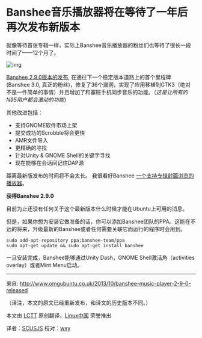 Banshee音乐播放器将在等待了一年后再次发布新版本
====================================

就像等待首张专辑一样，实际上Banshee音乐播放器的粉丝们也等待了很长一段时间了——12个月了。

![img](http://www.omgubuntu.co.uk/wp-content/uploads/2013/10/tile-template4.jpg)

[Banshee 2.9.0版本的发布][1], 在通往下一个稳定版本道路上的首个里程碑 (Banshee 3.0, 真正的粉丝)，修复了36个漏洞，实现了应用移植到GTK3（绝对不是一件简单的事情）并且增加了和塞班手机同步音乐的功能。（*这是让所有的N95用户都会激动的功能*）

其他改进包括：

- 支持GNOME软件市场上架
- 提交成功的Scrobble将会更快
- AMR文件导入
- 更精确的寻找
- 针对Unity & GNOME Shell的关键字寻找
- 现在能够在会话间记住DAP源

距离最新版发布的时间将不会太长。 我很看好Banshee [一个支持专辑封面浏览的播放器][2]。

**获得Banshee 2.9.0**

目前为止还没有任何关于这个最新版本什么时候才能在Ubuntu上可用的消息。

但是，如果你想为安装它做准备的话，你可以添加Banshee团队的PPA。这能在不远的将来，升级最新的Banshee或者任何需要关联它而运行的程序时会用到。

    sudo add-apt-repository ppa:banshee-team/ppa
    sudo apt-get update && sudo apt-get install banshee

一旦安装完成，Banshee能够通过Unity Dash，GNOME Shell激活角（activities overlay）或者Mint Menu启动。

--------------------------------------------------------------------------------

来自: http://www.omgubuntu.co.uk/2013/10/banshee-music-player-2-9-0-released

（译注，本文的原文已经重新发布，和译文的历史版本不同。）

本文由 [LCTT](https://github.com/LCTT/TranslateProject) 原创翻译，[Linux中国](http://linux.cn/) 荣誉推出

译者：[SCUSJS](http://blog.csdn.net/scusjs) 校对：[wxy](https://github.com/wxy)


[1]:http://banshee.fm/download/archives/2-9-0/
[2]:http://www.omgubuntu.co.uk/2013/10/coverart-browser-for-linux-music-players